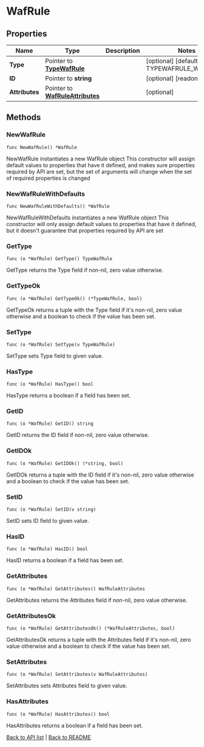 # WafRule

## Properties

Name | Type | Description | Notes
------------ | ------------- | ------------- | -------------
**Type** | Pointer to [**TypeWafRule**](TypeWafRule.md) |  | [optional] [default to TYPEWAFRULE_WAF_RULE]
**ID** | Pointer to **string** |  | [optional] [readonly] 
**Attributes** | Pointer to [**WafRuleAttributes**](WafRuleAttributes.md) |  | [optional] 

## Methods

### NewWafRule

`func NewWafRule() *WafRule`

NewWafRule instantiates a new WafRule object
This constructor will assign default values to properties that have it defined,
and makes sure properties required by API are set, but the set of arguments
will change when the set of required properties is changed

### NewWafRuleWithDefaults

`func NewWafRuleWithDefaults() *WafRule`

NewWafRuleWithDefaults instantiates a new WafRule object
This constructor will only assign default values to properties that have it defined,
but it doesn't guarantee that properties required by API are set

### GetType

`func (o *WafRule) GetType() TypeWafRule`

GetType returns the Type field if non-nil, zero value otherwise.

### GetTypeOk

`func (o *WafRule) GetTypeOk() (*TypeWafRule, bool)`

GetTypeOk returns a tuple with the Type field if it's non-nil, zero value otherwise
and a boolean to check if the value has been set.

### SetType

`func (o *WafRule) SetType(v TypeWafRule)`

SetType sets Type field to given value.

### HasType

`func (o *WafRule) HasType() bool`

HasType returns a boolean if a field has been set.

### GetID

`func (o *WafRule) GetID() string`

GetID returns the ID field if non-nil, zero value otherwise.

### GetIDOk

`func (o *WafRule) GetIDOk() (*string, bool)`

GetIDOk returns a tuple with the ID field if it's non-nil, zero value otherwise
and a boolean to check if the value has been set.

### SetID

`func (o *WafRule) SetID(v string)`

SetID sets ID field to given value.

### HasID

`func (o *WafRule) HasID() bool`

HasID returns a boolean if a field has been set.

### GetAttributes

`func (o *WafRule) GetAttributes() WafRuleAttributes`

GetAttributes returns the Attributes field if non-nil, zero value otherwise.

### GetAttributesOk

`func (o *WafRule) GetAttributesOk() (*WafRuleAttributes, bool)`

GetAttributesOk returns a tuple with the Attributes field if it's non-nil, zero value otherwise
and a boolean to check if the value has been set.

### SetAttributes

`func (o *WafRule) SetAttributes(v WafRuleAttributes)`

SetAttributes sets Attributes field to given value.

### HasAttributes

`func (o *WafRule) HasAttributes() bool`

HasAttributes returns a boolean if a field has been set.


[Back to API list](../README.md#documentation-for-api-endpoints) | [Back to README](../README.md)
